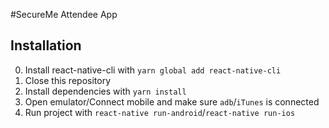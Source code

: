 #SecureMe Attendee App

## Installation
0. Install react-native-cli with `yarn global add react-native-cli`
1. Close this repository
2. Install dependencies with `yarn install`
3. Open emulator/Connect mobile and make sure `adb`/`iTunes` is connected
4. Run project with `react-native run-android`/`react-native run-ios`
